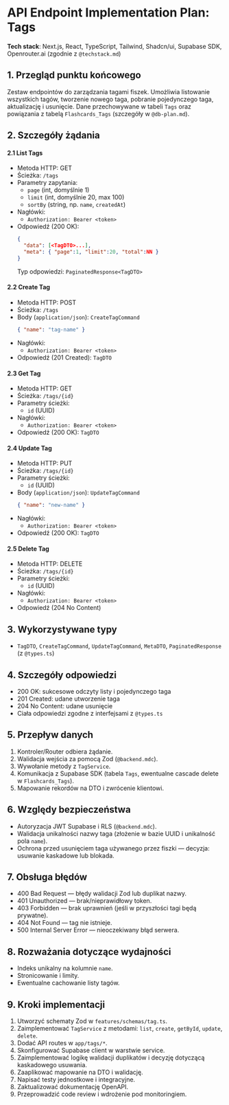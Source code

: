 # API Endpoint Implementation Plan: Tags

**Tech stack**: Next.js, React, TypeScript, Tailwind, Shadcn/ui, Supabase SDK, Openrouter.ai (zgodnie z `@techstack.md`)

## 1. Przegląd punktu końcowego

Zestaw endpointów do zarządzania tagami fiszek. Umożliwia listowanie wszystkich tagów, tworzenie nowego taga, pobranie pojedynczego taga, aktualizację i usunięcie. Dane przechowywane w tabeli `Tags` oraz powiązania z tabelą `Flashcards_Tags` (szczegóły w `@db-plan.md`).

## 2. Szczegóły żądania

#### 2.1 List Tags

- Metoda HTTP: GET
- Ścieżka: `/tags`
- Parametry zapytania:
  - `page` (int, domyślnie 1)
  - `limit` (int, domyślnie 20, max 100)
  - `sortBy` (string, np. `name`, `createdAt`)
- Nagłówki:
  - `Authorization: Bearer <token>`
- Odpowiedź (200 OK):
  ```json
  {
    "data": [<TagDTO>...],
    "meta": { "page":1, "limit":20, "total":NN }
  }
  ```
  Typ odpowiedzi: `PaginatedResponse<TagDTO>`

#### 2.2 Create Tag

- Metoda HTTP: POST
- Ścieżka: `/tags`
- Body (`application/json`): `CreateTagCommand`
  ```json
  { "name": "tag-name" }
  ```
- Nagłówki:
  - `Authorization: Bearer <token>`
- Odpowiedź (201 Created): `TagDTO`

#### 2.3 Get Tag

- Metoda HTTP: GET
- Ścieżka: `/tags/{id}`
- Parametry ścieżki:
  - `id` (UUID)
- Nagłówki:
  - `Authorization: Bearer <token>`
- Odpowiedź (200 OK): `TagDTO`

#### 2.4 Update Tag

- Metoda HTTP: PUT
- Ścieżka: `/tags/{id}`
- Parametry ścieżki:
  - `id` (UUID)
- Body (`application/json`): `UpdateTagCommand`
  ```json
  { "name": "new-name" }
  ```
- Nagłówki:
  - `Authorization: Bearer <token>`
- Odpowiedź (200 OK): `TagDTO`

#### 2.5 Delete Tag

- Metoda HTTP: DELETE
- Ścieżka: `/tags/{id}`
- Parametry ścieżki:
  - `id` (UUID)
- Nagłówki:
  - `Authorization: Bearer <token>`
- Odpowiedź (204 No Content)

## 3. Wykorzystywane typy

- `TagDTO`, `CreateTagCommand`, `UpdateTagCommand`, `MetaDTO`, `PaginatedResponse` (z `@types.ts`)

## 4. Szczegóły odpowiedzi

- 200 OK: sukcesowe odczyty listy i pojedynczego taga
- 201 Created: udane utworzenie taga
- 204 No Content: udane usunięcie
- Ciała odpowiedzi zgodne z interfejsami z `@types.ts`

## 5. Przepływ danych

1. Kontroler/Router odbiera żądanie.
2. Walidacja wejścia za pomocą Zod (`@backend.mdc`).
3. Wywołanie metody z `TagService`.
4. Komunikacja z Supabase SDK (tabela `Tags`, ewentualne cascade delete w `Flashcards_Tags`).
5. Mapowanie rekordów na DTO i zwrócenie klientowi.

## 6. Względy bezpieczeństwa

- Autoryzacja JWT Supabase i RLS (`@backend.mdc`).
- Walidacja unikalności nazwy taga (złożenie w bazie UUID i unikalność pola `name`).
- Ochrona przed usunięciem taga używanego przez fiszki — decyzja: usuwanie kaskadowe lub blokada.

## 7. Obsługa błędów

- 400 Bad Request — błędy walidacji Zod lub duplikat nazwy.
- 401 Unauthorized — brak/nieprawidłowy token.
- 403 Forbidden — brak uprawnień (jeśli w przyszłości tagi będą prywatne).
- 404 Not Found — tag nie istnieje.
- 500 Internal Server Error — nieoczekiwany błąd serwera.

## 8. Rozważania dotyczące wydajności

- Indeks unikalny na kolumnie `name`.
- Stronicowanie i limity.
- Ewentualne cachowanie listy tagów.

## 9. Kroki implementacji

1. Utworzyć schematy Zod w `features/schemas/tag.ts`.
2. Zaimplementować `TagService` z metodami: `list`, `create`, `getById`, `update`, `delete`.
3. Dodać API routes w `app/tags/*`.
4. Skonfigurować Supabase client w warstwie service.
5. Zaimplementować logikę walidacji duplikatów i decyzję dotyczącą kaskadowego usuwania.
6. Zaaplikować mapowanie na DTO i walidację.
7. Napisać testy jednostkowe i integracyjne.
8. Zaktualizować dokumentację OpenAPI.
9. Przeprowadzić code review i wdrożenie pod monitoringiem.
